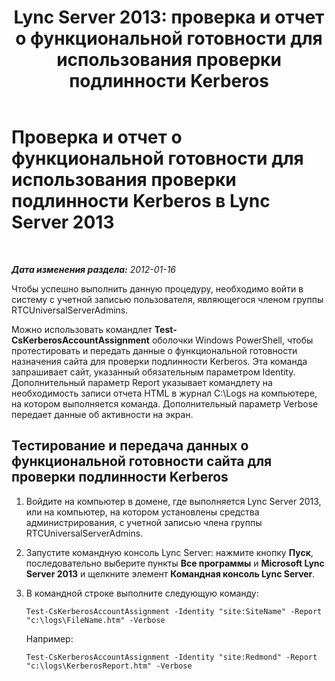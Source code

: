 ﻿---
title: 'Lync Server 2013: проверка и отчет о функциональной готовности для использования проверки подлинности Kerberos'
TOCTitle: Проверка и отчет о функциональной готовности для использования проверки подлинности Kerberos
ms:assetid: d52c39e5-747d-4f29-88aa-30fd6f26b99c
ms:mtpsurl: https://technet.microsoft.com/ru-ru/library/Gg398925(v=OCS.15)
ms:contentKeyID: 49311280
ms.date: 05/19/2016
mtps_version: v=OCS.15
ms.translationtype: HT
---

# Проверка и отчет о функциональной готовности для использования проверки подлинности Kerberos в Lync Server 2013

 

_**Дата изменения раздела:** 2012-01-16_

Чтобы успешно выполнить данную процедуру, необходимо войти в систему с учетной записью пользователя, являющегося членом группы RTCUniversalServerAdmins.

Можно использовать командлет **Test-CsKerberosAccountAssignment** оболочки Windows PowerShell, чтобы протестировать и передать данные о функциональной готовности назначения сайта для проверки подлинности Kerberos. Эта команда запрашивает сайт, указанный обязательным параметром Identity. Дополнительный параметр Report указывает командлету на необходимость записи отчета HTML в журнал C:\\Logs на компьютере, на котором выполняется команда. Дополнительный параметр Verbose передает данные об активности на экран.

## Тестирование и передача данных о функциональной готовности сайта для проверки подлинности Kerberos

1.  Войдите на компьютер в домене, где выполняется Lync Server 2013, или на компьютер, на котором установлены средства администрирования, с учетной записью члена группы RTCUniversalServerAdmins.

2.  Запустите командную консоль Lync Server: нажмите кнопку **Пуск**, последовательно выберите пункты **Все программы** и **Microsoft Lync Server 2013** и щелкните элемент **Командная консоль Lync Server**.

3.  В командной строке выполните следующую команду:
    
        Test-CsKerberosAccountAssignment -Identity "site:SiteName" -Report "c:\logs\FileName.htm" -Verbose
    
    Например:
    
        Test-CsKerberosAccountAssignment -Identity "site:Redmond" -Report "c:\logs\KerberosReport.htm" -Verbose

